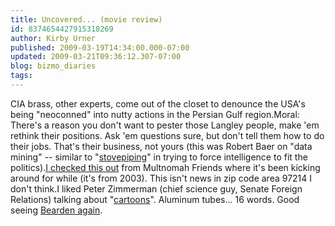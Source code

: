 ```yaml
---
title: Uncovered... (movie review)
id: 8374654427915318269
author: Kirby Urner
published: 2009-03-19T14:34:00.000-07:00
updated: 2009-03-21T09:36:12.307-07:00
blog: bizmo_diaries
tags: 
---
```


[](https://blogger.googleusercontent.com/img/b/R29vZ2xl/AVvXsEjW3D9-dE6HECQSGKXnEyzzKEGO0FZ222GHwz4vewnuvYn_g6A9qjz5c8AnrFgGBZddaWvKio8lHwueCE92KGytqb2TrgUcEaNNoaMF6sDSylM5WKVDlQw3O3F14MfmqxI86RZk/s1600-h/uncovered.jpg)CIA brass, other experts, come out of the closet to denounce the USA's being "neoconned" into nutty actions in the Persian Gulf region.Moral:  There's a reason you don't want to pester those Langley people, make 'em rethink their positions.  Ask 'em questions sure, but don't tell them how to do their jobs.  That's their business, not yours (this was Robert Baer on "data mining" -- similar to "[stovepiping](http://www.newyorker.com/archive/2003/10/27/031027fa_fact)" in trying to force intelligence to fit the politics).[I checked this out](http://www.imdb.com/title/tt0388495/) from Multnomah Friends where it's been kicking around for while (it's from 2003).  This isn't news in zip code area 97214 I don't think.I liked Peter Zimmerman (chief science guy, Senate Foreign Relations) talking about "[cartoons](http://mybizmo.blogspot.com/2007/09/lampoon-harpoon.html)".  Aluminum tubes... 16 words.  Good seeing [Bearden again](http://controlroom.blogspot.com/2006/01/power-of-nightmares-movie-review.html).